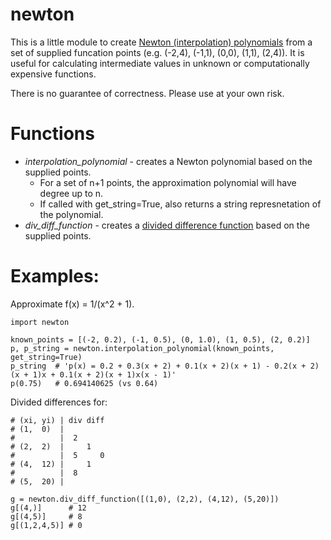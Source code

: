 # newton
This is a little module to create [Newton (interpolation) polynomials](https://en.wikipedia.org/wiki/Newton_polynomial) from a set of supplied funcation points (e.g. (-2,4), (-1,1), (0,0), (1,1), (2,4)). It is useful for calculating intermediate values in unknown or computationally expensive functions.

There is no guarantee of correctness. Please use at your own risk.

# Functions
* *interpolation_polynomial* - creates a Newton polynomial based on the supplied points.
  * For a set of n+1 points, the approximation polynomial will have degree up to n.
  * If called with get_string=True, also returns a string represnetation of the polynomial.
* *div_diff_function* - creates a [divided difference function](https://en.wikipedia.org/wiki/Divided_differences) based on the supplied points. 

# Examples:
Approximate f(x) = 1/(x^2 + 1).
```
import newton

known_points = [(-2, 0.2), (-1, 0.5), (0, 1.0), (1, 0.5), (2, 0.2)]
p, p_string = newton.interpolation_polynomial(known_points, get_string=True)
p_string  # 'p(x) = 0.2 + 0.3(x + 2) + 0.1(x + 2)(x + 1) - 0.2(x + 2)(x + 1)x + 0.1(x + 2)(x + 1)x(x - 1)'
p(0.75)   # 0.694140625 (vs 0.64)
```
Divided differences for:
```
# (xi, yi) | div diff
# (1,  0)  |
#          |  2
# (2,  2)  |     1
#          |  5     0
# (4,  12) |     1
#          |  8
# (5,  20) |

g = newton.div_diff_function([(1,0), (2,2), (4,12), (5,20)])
g[(4,)]      # 12
g[(4,5)]     # 8
g[(1,2,4,5)] # 0
```

